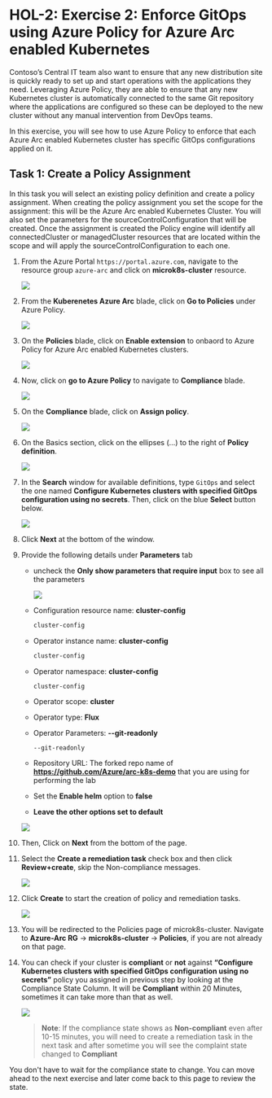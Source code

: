 # HOL-2: Exercise 2: Enforce GitOps using Azure Policy for Azure Arc enabled Kubernetes
Contoso’s Central IT team also want to ensure that any new distribution site is quickly ready to set up and start operations with the applications they need. Leveraging Azure Policy, they are able to ensure that any new Kubernetes cluster is automatically connected to the same Git repository where the applications are configured so these can be deployed to the new cluster without any manual intervention from DevOps teams.

In this exercise, you will see how to use Azure Policy to enforce that each Azure Arc enabled Kubernetes cluster has specific GitOps configurations applied on it.

## Task 1: Create a Policy Assignment
In this task you will select an existing policy definition and create a policy assignment. When creating the policy assignment you set the scope for the assignment: this will be the Azure Arc enabled Kubernetes Cluster. You will also set the parameters for the sourceControlConfiguration that will be created. Once the assignment is created the Policy engine will identify all connectedCluster or managedCluster resources that are located within the scope and will apply the sourceControlConfiguration to each one.

1. From the Azure Portal ```https://portal.azure.com```, navigate to the resource group ```azure-arc``` and click on **microk8s-cluster** resource. 

    ![](.././media/0151.png)

1. From the **Kuberenetes Azure Arc** blade, click on **Go to Policies** under Azure Policy.

    ![](.././media/policy-1.png)
    
1. On the **Policies** blade, click on **Enable extension** to onbaord to Azure Policy for Azure Arc enabled Kubernetes clusters.

     ![](.././media/policy-2.png)
     
1. Now, click on **go to Azure Policy**  to navigate to **Compliance** blade.

     ![](.././media/policy-3.png)

1. On the **Compliance** blade, click on **Assign policy**.

    ![](.././media/policy-4.png)

1. On the Basics section, click on the ellipses (…) to the right of **Policy definition**.

    ![](.././media/17v2.png)

1. In the **Search** window for available definitions, type ```GitOps``` and select the one named **Configure Kubernetes clusters with specified GitOps configuration using no secrets**.  Then, click on the blue **Select** button below.

    ![](.././media/gitops-1.png)

1. Click **Next** at the bottom of the window.

1. Provide the following details under **Parameters** tab

    - uncheck the **Only show parameters that require input** box to see all the parameters
    
      ![](.././media/uncheck-new.png)
      
    - Configuration resource name: **cluster-config**
      ```bash
      cluster-config
      ```
    - Operator instance name: **cluster-config**
      ```bash
      cluster-config
      ```
    - Operator namespace: **cluster-config**
      ```
      cluster-config
      ```
    - Operator scope: **cluster**

    - Operator type: **Flux**

    - Operator Parameters: **--git-readonly**
      ```
      --git-readonly
      ```
    - Repository URL: The forked repo name of **https://github.com/Azure/arc-k8s-demo** that you are using for performing the lab
    - Set the **Enable helm** option to **false**
    - **Leave the other options set to default**
     
    ![](.././media/19v2.png)

1. Then, Click on **Next** from the bottom of the page.
   
1. Select the **Create a remediation task** check box and then click **Review+create**, skip the Non-compliance messages.

    ![](.././media/gitops2.png)
     
1. Click **Create** to start the creation of policy and remediation tasks.

    ![](.././media/gitops3.png)

1. You will be redirected to the Policies page of microk8s-cluster. Navigate to **Azure-Arc RG** -> **microk8s-cluster** -> **Policies**, if you are not already on that page.

1. You can check if your cluster is **compliant** or **not** against **“Configure Kubernetes clusters with specified GitOps configuration using no secrets”** policy you assigned in previous step by looking at the Compliance State Column. It will be **Compliant** within 20 Minutes, sometimes it can take more than that as well. 

     ![](.././media/gitops4.png)
     
   > **Note**: If the compliance state shows as **Non-compliant** even after 10-15 minutes, you will need to create a remediation task in the next task and after sometime you will see the complaint state changed to **Compliant**
   
You don't have to wait for the compliance state to change. You can move ahead to the next exercise and later come back to this page to review the state.
